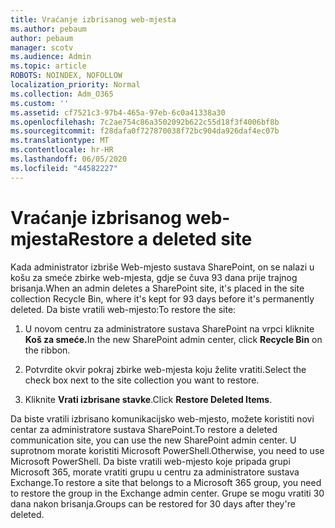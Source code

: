 ```yaml
---
title: Vraćanje izbrisanog web-mjesta
ms.author: pebaum
author: pebaum
manager: scotv
ms.audience: Admin
ms.topic: article
ROBOTS: NOINDEX, NOFOLLOW
localization_priority: Normal
ms.collection: Adm_O365
ms.custom: ''
ms.assetid: cf7521c3-97b4-465a-97eb-6c0a41338a30
ms.openlocfilehash: 7c2ae754c86a3502092b622c55d18f3f4006bf8b
ms.sourcegitcommit: f28dafa0f727870038f72bc904da926daf4ec07b
ms.translationtype: MT
ms.contentlocale: hr-HR
ms.lasthandoff: 06/05/2020
ms.locfileid: "44582227"
---
```

# <a name="restore-a-deleted-site"></a><span data-ttu-id="b1f4b-102">Vraćanje izbrisanog web-mjesta</span><span class="sxs-lookup"><span data-stu-id="b1f4b-102">Restore a deleted site</span></span>

<span data-ttu-id="b1f4b-103">Kada administrator izbriše Web-mjesto sustava SharePoint, on se nalazi u košu za smeće zbirke web-mjesta, gdje se čuva 93 dana prije trajnog brisanja.</span><span class="sxs-lookup"><span data-stu-id="b1f4b-103">When an admin deletes a SharePoint site, it's placed in the site collection Recycle Bin, where it's kept for 93 days before it's permanently deleted.</span></span> <span data-ttu-id="b1f4b-104">Da biste vratili web-mjesto:</span><span class="sxs-lookup"><span data-stu-id="b1f4b-104">To restore the site:</span></span>
  
1. <span data-ttu-id="b1f4b-105">U novom centru za administratore sustava SharePoint na vrpci kliknite **Koš za smeće.**</span><span class="sxs-lookup"><span data-stu-id="b1f4b-105">In the new SharePoint admin center, click **Recycle Bin** on the ribbon.</span></span> 
    
2. <span data-ttu-id="b1f4b-106">Potvrdite okvir pokraj zbirke web-mjesta koju želite vratiti.</span><span class="sxs-lookup"><span data-stu-id="b1f4b-106">Select the check box next to the site collection you want to restore.</span></span>
    
3. <span data-ttu-id="b1f4b-107">Kliknite **Vrati izbrisane stavke**.</span><span class="sxs-lookup"><span data-stu-id="b1f4b-107">Click **Restore Deleted Items**.</span></span>
    
<span data-ttu-id="b1f4b-108">Da biste vratili izbrisano komunikacijsko web-mjesto, možete koristiti novi centar za administratore sustava SharePoint.</span><span class="sxs-lookup"><span data-stu-id="b1f4b-108">To restore a deleted communication site, you can use the new SharePoint admin center.</span></span> <span data-ttu-id="b1f4b-109">U suprotnom morate koristiti Microsoft PowerShell.</span><span class="sxs-lookup"><span data-stu-id="b1f4b-109">Otherwise, you need to use Microsoft PowerShell.</span></span> <span data-ttu-id="b1f4b-110">Da biste vratili web-mjesto koje pripada grupi Microsoft 365, morate vratiti grupu u centru za administratore sustava Exchange.</span><span class="sxs-lookup"><span data-stu-id="b1f4b-110">To restore a site that belongs to a Microsoft 365 group, you need to restore the group in the Exchange admin center.</span></span> <span data-ttu-id="b1f4b-111">Grupe se mogu vratiti 30 dana nakon brisanja.</span><span class="sxs-lookup"><span data-stu-id="b1f4b-111">Groups can be restored for 30 days after they're deleted.</span></span>
  

